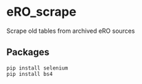 # eRO_scrape
Scrape old tables from archived eRO sources

## Packages
    pip install selenium
    pip install bs4

